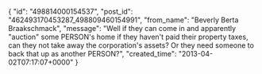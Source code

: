  {
   "id": "498814000154537",
   "post_id": "462493170453287_498809460154991",
   "from_name": "Beverly Berta Braakschmack",
   "message": "Well if they can come in and apparently \"auction\" some PERSON's home if they haven't paid their property taxes, can they not take away the corporation's assets? Or they need someone to back that up as another PERSON?",
   "created_time": "2013-04-02T07:17:07+0000"
 }

